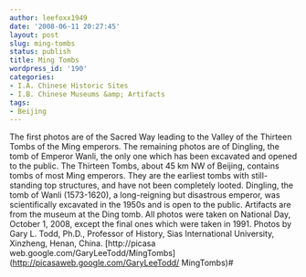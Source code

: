 ```yaml
---
author: leefoxx1949
date: '2008-06-11 20:27:45'
layout: post
slug: ming-tombs
status: publish
title: Ming Tombs
wordpress_id: '190'
categories:
- I.A. Chinese Historic Sites
- I.B. Chinese Museums &amp; Artifacts
tags:
- Beijing
---
```


The first photos are of the Sacred Way leading to the Valley of the Thirteen
Tombs of the Ming emperors. The remaining photos are of Dingling, the tomb of
Emperor Wanli, the only one which has been excavated and opened to the public.
The Thirteen Tombs, about 45 km NW of Beijing, contains tombs of most Ming
emperors. They are the earliest tombs with still-standing top structures, and
have not been completely looted. Dingling, the tomb of Wanli (1573-1620), a
long-reigning but disastrous emperor, was scientifically excavated in the
1950s and is open to the public. Artifacts are from the museum at the Ding
tomb. All photos were taken on National Day, October 1, 2008, except the final
ones which were taken in 1991. Photos by Gary L. Todd, Ph.D., Professor of
History, Sias International University, Xinzheng, Henan, China. [http://picasa
web.google.com/GaryLeeTodd/MingTombs](http://picasaweb.google.com/GaryLeeTodd/
MingTombs)#


